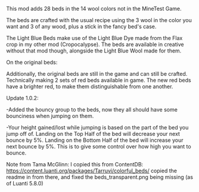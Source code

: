 This mod adds 28 beds in the 14 wool colors not in the MineTest Game.

The beds are crafted with the usual recipe using the 3 wool in the color you want and 3 of any wood, plus a stick in the fancy bed's case.

The Light Blue Beds make use of the Light Blue Dye made from the Flax crop in my other mod (Cropocalypse). The beds are available in creative without that mod though, alongside the Light Blue Wool made for them.

On the original beds:

Additionally, the original beds are still in the game and can still be crafted. Technically making 2 sets of red beds available in game. The new red beds have a brighter red, to make them distinguishable from one another.

Update 1.0.2:

-Added the bouncy group to the beds, now they all should have some bounciness when jumping on them.

-Your height gained/lost while jumping is based on the part of the bed you jump off of. Landing on the Top Half of the bed will decrease your next bounce by 5%. Landing on the Bottom Half of the bed will increase your next bounce by 5%. This is to give some control over how high you want to bounce.

Note from Tama McGlinn: I copied this from ContentDB: https://content.luanti.org/packages/Tarruvi/colorful_beds/
copied the readme in from there, and fixed the beds_transparent.png being missing (as of Luanti 5.8.0)
